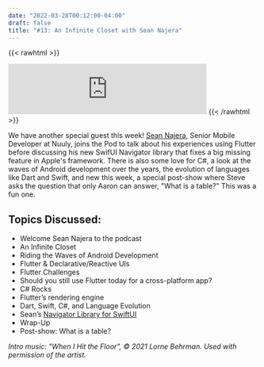 ```yaml
---
date: "2022-03-28T00:12:00-04:00"
draft: false 
title: "#13: An Infinite Closet with Sean Najera"
---
```


{{< rawhtml >}}
<iframe src="https://anchor.fm/side-project-spotlight/embed/episodes/13-An-Infinite-Closet-with-Sean-Najera-e1g7e3i" height="102px" width="400px" frameborder="0" scrolling="no"></iframe>
{{< /rawhtml >}}

We have another special guest this week! [Sean Najera](https://github.com/flopshot/), Senior Mobile Developer at Nuuly, joins the Pod to talk about his experiences using Flutter before discussing his new SwifUI Navigator library that fixes a big missing feature in Apple's framework. There is also some love for C#, a look at the waves of Android development over the years, the evolution of languages like Dart and Swift, and new this week, a special post-show where Steve asks the question that only Aaron can answer, "What is a table?" This was a fun one.

## Topics Discussed:
- Welcome Sean Najera to the podcast
- An Infinite Closet
- Riding the Waves of Android Development
- Flutter & Declarative/Reactive UIs
- Flutter Challenges
- Should you still use Flutter today for a cross-platform app?
- C# Rocks
- Flutter’s rendering engine
- Dart, Swift, C#, and Language Evolution
- Sean’s [Navigator Library for SwiftUI](https://github.com/flopshot/Navigator)
- Wrap-Up
- Post-show: What is a table?

*Intro music: "When I Hit the Floor", © 2021 Lorne Behrman. Used with permission of the artist.*
